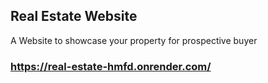## Real Estate Website
A Website to showcase your property for prospective buyer

### https://real-estate-hmfd.onrender.com/

